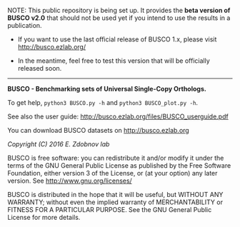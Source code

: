 NOTE: This public repository is being set up. It provides the **beta version of BUSCO v2.0** that should not be used yet if you intend to use the results in a publication.

* If you want to use the last official release of BUSCO 1.x, please visit http://busco.ezlab.org/

* In the meantime, feel free to test this version that will be officially released soon.

---

**BUSCO - Benchmarking sets of Universal Single-Copy Orthologs.**

To get help, ``python3 BUSCO.py -h`` and ``python3 BUSCO_plot.py -h``.

See also the user guide: http://busco.ezlab.org/files/BUSCO_userguide.pdf

You can download BUSCO datasets on http://busco.ezlab.org

*Copyright (C) 2016 E. Zdobnov lab*

BUSCO is free software: you can redistribute it and/or modify
it under the terms of the GNU General Public License as published by
the Free Software Foundation, either version 3 of the License, or
(at your option) any later version. See <http://www.gnu.org/licenses/>

BUSCO is distributed in the hope that it will be useful,
but WITHOUT ANY WARRANTY; without even the implied warranty of
MERCHANTABILITY or FITNESS FOR A PARTICULAR PURPOSE.  See the
GNU General Public License for more details.